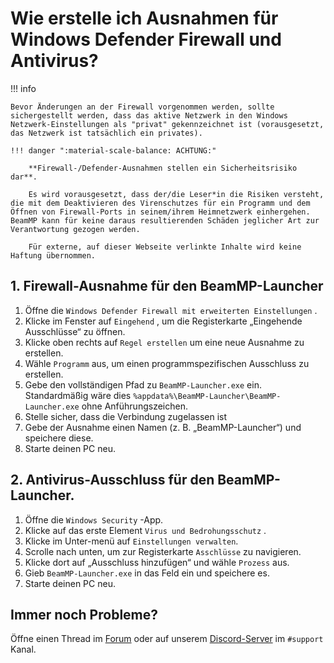 # Wie erstelle ich Ausnahmen für Windows Defender Firewall und Antivirus?

!!! info

```
Bevor Änderungen an der Firewall vorgenommen werden, sollte sichergestellt werden, dass das aktive Netzwerk in den Windows Netzwerk-Einstellungen als "privat" gekennzeichnet ist (vorausgesetzt, das Netzwerk ist tatsächlich ein privates).

!!! danger ":material-scale-balance: ACHTUNG:"

    **Firewall-/Defender-Ausnahmen stellen ein Sicherheitsrisiko dar**.

    Es wird vorausgesetzt, dass der/die Leser*in die Risiken versteht, die mit dem Deaktivieren des Virenschutzes für ein Programm und dem Öffnen von Firewall-Ports in seinem/ihrem Heimnetzwerk einhergehen. BeamMP kann für keine daraus resultierenden Schäden jeglicher Art zur Verantwortung gezogen werden.

    Für externe, auf dieser Webseite verlinkte Inhalte wird keine Haftung übernommen.
```

## 1. Firewall-Ausnahme für den BeamMP-Launcher

1. Öffne die `Windows Defender Firewall mit erweiterten Einstellungen` .
2. Klicke im Fenster auf `Eingehend` , um die Registerkarte „Eingehende Ausschlüsse“ zu öffnen.
3. Klicke oben rechts auf `Regel erstellen` um eine neue Ausnahme zu erstellen.
4. Wähle `Programm` aus, um einen programmspezifischen Ausschluss zu erstellen.
5. Gebe den vollständigen Pfad zu `BeamMP-Launcher.exe` ein. Standardmäßig wäre dies `%appdata%\BeamMP-Launcher\BeamMP-Launcher.exe` ohne Anführungszeichen.
6. Stelle sicher, dass die Verbindung zugelassen ist
7. Gebe der Ausnahme einen Namen (z. B. „BeamMP-Launcher“) und speichere diese.
8. Starte deinen PC neu.

## 2. Antivirus-Ausschluss für den BeamMP-Launcher.

1. Öffne die `Windows Security` -App.
2. Klicke auf das erste Element `Virus und Bedrohungsschutz` .
3. Klicke im Unter-menü auf `Einstellungen verwalten`.
4. Scrolle nach unten, um zur Registerkarte `Asschlüsse` zu navigieren.
5. Klicke dort auf „Ausschluss hinzufügen“ und wähle  `Prozess` aus.
6. Gieb `BeamMP-Launcher.exe` in das Feld ein und speichere es.
7. Starte deinen PC neu.

## Immer noch Probleme?

Öffne einen Thread im [Forum](https://forum.beammp.com) oder auf unserem [Discord-Server](https://discord.gg/beammp) im `#support` Kanal.
